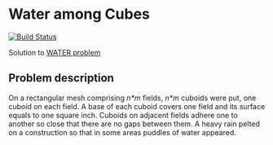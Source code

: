# Water among Cubes

[![Build Status](https://travis-ci.com/igabaydulin/water-among-cubes.svg?branch=master)](https://travis-ci.com/igabaydulin/water-among-cubes)

Solution to [WATER problem](https://www.spoj.com/problems/WATER)

## Problem description
On a rectangular mesh comprising *n&ast;m* fields, *n&ast;m* cuboids were put, one cuboid on each field.
A base of each cuboid covers one field and its surface equals to one square inch.
Cuboids on adjacent fields adhere one to another so close that there are no gaps between them.
A heavy rain pelted on a construction so that in some areas puddles of water appeared.
